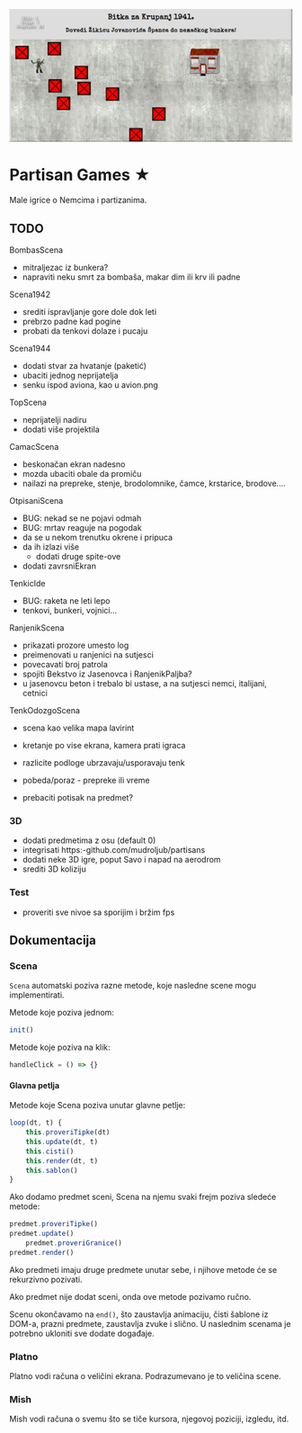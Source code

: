 [![](screen.png)](https:-mudroljub.github.io/igrica-partizani/)

# Partisan Games ★

Male igrice o Nemcima i partizanima.

## TODO

BombasScena
- mitraljezac iz bunkera?
- napraviti neku smrt za bombaša, makar dim ili krv ili padne

Scena1942
- srediti ispravljanje gore dole dok leti
- prebrzo padne kad pogine
- probati da tenkovi dolaze i pucaju

Scena1944
- dodati stvar za hvatanje (paketić)
- ubaciti jednog neprijatelja
- senku ispod aviona, kao u avion.png

TopScena
- neprijatelji nadiru
- dodati više projektila

CamacScena
- beskonačan ekran nadesno
- mozda ubaciti obale da promiču
- nailazi na prepreke, stenje, brodolomnike, čamce, krstarice, brodove....

OtpisaniScena
- BUG: nekad se ne pojavi odmah
- BUG: mrtav reaguje na pogodak
- da se u nekom trenutku okrene i pripuca
- da ih izlazi više
    - dodati druge spite-ove
- dodati zavrsniEkran

TenkicIde
- BUG: raketa ne leti lepo
- tenkovi, bunkeri, vojnici...

RanjenikScena
- prikazati prozore umesto log
- preimenovati u ranjenici na sutjesci
- povecavati broj patrola
- spojiti Bekstvo iz Jasenovca i RanjenikPaljba?
- u jasenovcu beton i trebalo bi ustase, a na sutjesci nemci, italijani, cetnici

TenkOdozgoScena
- scena kao velika mapa lavirint
- kretanje po vise ekrana, kamera prati igraca
- razlicite podloge ubrzavaju/usporavaju tenk
- pobeda/poraz - prepreke ili vreme

- prebaciti potisak na predmet?

### 3D
- dodati predmetima z osu (default 0)
- integrisati https:-github.com/mudroljub/partisans
- dodati neke 3D igre, poput Savo i napad na aerodrom
- srediti 3D koliziju

### Test
- proveriti sve nivoe sa sporijim i bržim fps

## Dokumentacija

### Scena

`Scena` automatski poziva razne metode, koje nasledne scene mogu implementirati.

Metode koje poziva jednom:

```js
init()
```

Metode koje poziva na klik:

```js
handleClick = () => {}
```

#### Glavna petlja

Metode koje Scena poziva unutar glavne petlje:

```js
loop(dt, t) {
    this.proveriTipke(dt)
    this.update(dt, t)
    this.cisti()
    this.render(dt, t)
    this.sablon()
}
```

Ako dodamo predmet sceni, Scena na njemu svaki frejm poziva sledeće metode:

```js
predmet.proveriTipke()
predmet.update()
    predmet.proveriGranice()
predmet.render()
```

Ako predmeti imaju druge predmete unutar sebe, i njihove metode će se rekurzivno pozivati.

Ako predmet nije dodat sceni, onda ove metode pozivamo ručno. 

Scenu okončavamo na `end()`, što zaustavlja animaciju, čisti šablone iz DOM-a, prazni predmete, zaustavlja zvuke i slično. U naslednim scenama je potrebno ukloniti sve dodate događaje.

### Platno

Platno vodi računa o veličini ekrana. Podrazumevano je to veličina scene.

### Mish

Mish vodi računa o svemu što se tiče kursora, njegovoj poziciji, izgledu, itd.
